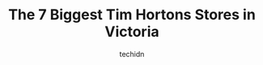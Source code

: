 ---
layout: ampstory
image: https://i0.wp.com/www.auto.or.id/wp-content/uploads/2023/06/tim-hortons-0-victoria-1686324025.jpeg?resize=640,853
author: techidn
featured: false
description: Victoria, British Columbia, Canada is a haven for Tim Hortons enthusiasts, boasting an impressive array of 7 top-notch establishments. Whether youre a seasoned connoisseur or simply curious
title: The 7 Biggest Tim Hortons Stores in Victoria
cover:
   title: The 7 Biggest Tim Hortons Stores in Victoria
   subtitle: AUTO.OR.ID
   background: https://www.auto.or.id/wp-content/uploads/2023/06/tim-hortons-0-victoria-1686324025.jpeg

pages: 
 - layout: thirds
   top: <h1>#1 Tim Hortons</h1>
   bottom: "<p>Unbelievably slow, day after day, 20-40 minutes in line whether its for lunch or for a coffee.  Looking at staffing behind the counter you can see 6 people roaming aroun</p>"
   background: https://www.auto.or.id/wp-content/uploads/2023/06/tim-hortons-1-victoria-1686324026.jpeg
   backgroundblur: true
 - layout: thirds
   top: <h1>#2 Tim Hortons</h1>
   bottom: "<p>1410 Blanshard St, Victoria, BC V8W 2J2, Canada</p>"
   background: https://www.auto.or.id/wp-content/uploads/2023/06/tim-hortons-2-victoria-1686324027.jpeg
   cta:
      link: https://www.auto.or.id/the-7-biggest-tim-hortons-stores-in-victoria/
      text: The 7 Biggest Tim Hortons Stores in Victoria
 - layout: thirds
   top: <h1>#3 Tim Hortons</h1>
   bottom: "<p>456a Gorge Rd E, Victoria, BC V8T 2W4, Canada</p>"
   background: https://images.unsplash.com/photo-1607120349427-e3146fe0a68f?ixlib=rb-4.0.3&ixid=MnwxMjA3fDB8MHxwaG90by1wYWdlfHx8fGVufDB8fHx8&auto=format&fit=crop&w=640&h=853&q=80
   cta:
      link: https://www.auto.or.id/the-7-biggest-tim-hortons-stores-in-victoria/
      text: The 7 Biggest Tim Hortons Stores in Victoria
 - layout: thirds
   top: <h1>#4 Tim Hortons</h1>
   bottom: "<p>3501 Ravine Way, Victoria, BC V8X 4Z1, Canada</p>"
   background: https://images.unsplash.com/photo-1611088135647-aa5eb1b5f390?ixlib=rb-4.0.3&ixid=MnwxMjA3fDB8MHxwaG90by1wYWdlfHx8fGVufDB8fHx8&auto=format&fit=crop&w=640&h=853&q=80
   cta:
      link: https://www.auto.or.id/the-7-biggest-tim-hortons-stores-in-victoria/
      text: The 7 Biggest Tim Hortons Stores in Victoria
 - layout: thirds
   top: <h1>#5 Tim Hortons</h1>
   bottom: "<p>880 Esquimalt Rd, Victoria, BC V9A 3M5, Canada</p>"
   background: https://images.unsplash.com/photo-1639928846512-d22a0738138a?ixlib=rb-4.0.3&ixid=MnwxMjA3fDB8MHxwaG90by1wYWdlfHx8fGVufDB8fHx8&auto=format&fit=crop&w=640&h=853&q=80
   cta:
      link: https://www.auto.or.id/the-7-biggest-tim-hortons-stores-in-victoria/
      text: The 7 Biggest Tim Hortons Stores in Victoria
 - layout: thirds
   top: <h1>#6 Tim Hortons</h1>
   bottom: "<p>3147 Douglas St Unit 280, Victoria, BC V8Z 6E3, Canada</p>"
   background: https://images.unsplash.com/photo-1608585793629-ec02326b1e4b?ixlib=rb-4.0.3&ixid=MnwxMjA3fDB8MHxwaG90by1wYWdlfHx8fGVufDB8fHx8&auto=format&fit=crop&w=640&h=853&q=80
   cta:
      link: https://www.auto.or.id/the-7-biggest-tim-hortons-stores-in-victoria/
      text: The 7 Biggest Tim Hortons Stores in Victoria
 - layout: thirds
   top: <h1>#7 Tim Hortons</h1>
   bottom: "<p>3749 Shelbourne St, Victoria, BC V8P 5N4, Canada</p>"
   background: https://images.unsplash.com/photo-1637160967973-88751d581827?ixlib=rb-4.0.3&ixid=MnwxMjA3fDB8MHxwaG90by1wYWdlfHx8fGVufDB8fHx8&auto=format&fit=crop&w=640&h=853&q=80
   cta:
      link: https://www.auto.or.id/the-7-biggest-tim-hortons-stores-in-victoria/
      text: The 7 Biggest Tim Hortons Stores in Victoria
 - layout: thirds
   middle: Continue reading...
   background: https://images.unsplash.com/photo-1576933694662-fd6790fe98e9?ixlib=rb-4.0.3&ixid=MnwxMjA3fDB8MHxwaG90by1wYWdlfHx8fGVufDB8fHx8&auto=format&fit=crop&w=640&h=853&q=80
   cta:
      link: https://www.auto.or.id/the-7-biggest-tim-hortons-stores-in-victoria/
      text: The 7 Biggest Tim Hortons Stores in Victoria

---